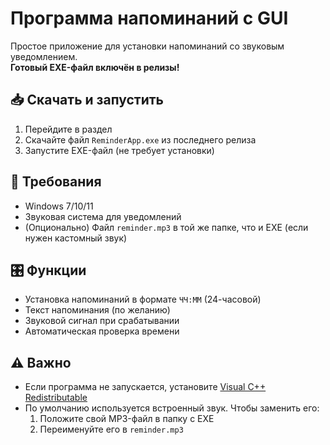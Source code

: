 # Программа напоминаний с GUI

Простое приложение для установки напоминаний со звуковым уведомлением.  
**Готовый EXE-файл включён в релизы!**  

## 📥 Скачать и запустить
1. Перейдите в раздел 
2. Скачайте файл `ReminderApp.exe` из последнего релиза
3. Запустите EXE-файл (не требует установки)

## 🔧 Требования
- Windows 7/10/11
- Звуковая система для уведомлений
- (Опционально) Файл `reminder.mp3` в той же папке, что и EXE (если нужен кастомный звук)

## 🎛️ Функции
- Установка напоминаний в формате `ЧЧ:ММ` (24-часовой)
- Текст напоминания (по желанию)
- Звуковой сигнал при срабатывании
- Автоматическая проверка времени

## ⚠️ Важно
- Если программа не запускается, установите [Visual C++ Redistributable](https://aka.ms/vs/17/release/vc_redist.x64.exe)
- По умолчанию используется встроенный звук. Чтобы заменить его:
  1. Положите свой MP3-файл в папку с EXE
  2. Переименуйте его в `reminder.mp3`

